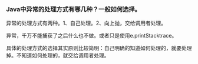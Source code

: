 ### Java中异常的处理方式有哪几种？一般如何选择。

异常的处理方式有两种。1、自己处理。2、向上抛，交给调用者处理。

异常，千万不能捕获了之后什么也不做。或者只是使用e.printStacktrace。

具体的处理方式的选择其实原则比较简明：自己明确的知道如何处理的，就要处理掉。不知道如何处理的，就交给调用者处理。
